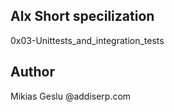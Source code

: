 ## Alx Short specilization
0x03-Unittests_and_integration_tests
## Author
Mikias Geslu
@addiserp.com